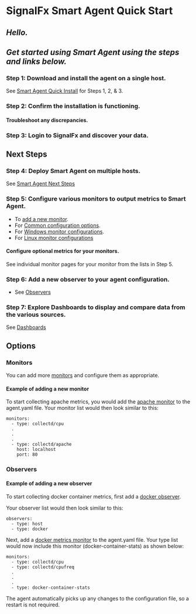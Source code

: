 # SignalFx Smart Agent Quick Start

## _Hello._ 
## _Get started using Smart Agent using the steps and links below._

### Step 1: Download and install the agent on a single host.

See [Smart Agent Quick Install](./docs/smart-agent-quick-install.md) for Steps 1, 2, & 3.

### Step 2: Confirm the installation is functioning.

#### Troubleshoot any discrepancies. 

### Step 3: Login to SignalFx and discover your data.

## Next Steps

### Step 4: Deploy Smart Agent on multiple hosts.

See [Smart Agent Next Steps](./docs/smart-agent-next-steps.md)

### Step 5: Configure various monitors to output metrics to Smart Agent. 

- To [add a new monitor](#Monitors).
- For [Common configuration options](https://docs.signalfx.com/en/latest/integrations/agent/monitor-config.md). 
- For [Windows monitor configurations](https://docs.signalfx.com/en/latest/integrations/agent/windows.md).
- For [Linux monitor configurations](https://docs.signalfx.com/en/latest/integrations/agent/monitor-config.html.)

#### Configure optional metrics for your monitors.

See individual monitor pages for your monitor from the lists in Step 5.

### Step 6: Add a new observer to your agent configuration.

- See [Observers](#observers)

### Step 7: Explore Dashboards to display and compare data from the various sources.

See [Dashboards](https://docs.signalfx.com/en/latest/dashboards/index.html)


## Options 

### Monitors 

You can add more [monitors](https://docs.signalfx.com/en/latest/integrations/agent/monitor-config.html) and configure them as appropriate.

#### Example of adding a new monitor

To start collecting apache metrics, you would add the [apache monitor](./docs/monitors/collectd-apache.md) to the agent.yaml file.
Your monitor list would then look similar to this:

```
monitors:
  - type: collectd/cpu
  .
  .
  .
  - type: collectd/apache
    host: localhost
    port: 80
```

### Observers

#### Example of adding a new observer

To start collecting docker container metrics, first add a [docker observer](./observers/docker.md).

Your observer list would then look similar to this:

```
observers:
  - type: host
  - type: docker
```

Next, add a [docker metrics monitor](./monitors/docker-container-stats.md) to the agent.yaml file. Your type list would now include this monitor (docker-container-stats) as shown below:

```
monitors:
  - type: collectd/cpu
  - type: collectd/cpufreq
  .
  .
  .
  - type: docker-container-stats
```

The agent automatically picks up any changes to the configuration file, so a restart is not required.



